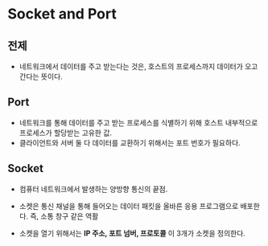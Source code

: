 # Socket and Port
## 전제
- 네트워크에서 데이터를 주고 받는다는 것은, 호스트의 프로세스까지 데이터가 오고 간다는 뜻이다.

## Port
- 네트워크를 통해 데이터를 주고 받는 프로세스를 식별하기 위해 호스트 내부적으로 프로세스가 할당받는 고유한 값.
- 클라이언트와 서버 둘 다 데이터를 교환하기 위해서는 포트 번호가 필요하다.

## Socket
- 컴퓨터 네트워크에서 발생하는 양방향 통신의 끝점.
- 소켓은 통신 채널을 통해 들어오는 데이터 패킷을 올바른 응용 프로그램으로 배포한다. 즉, 소통 창구 같은 역활

- 소켓을 열기 위해서는 **IP 주소, 포트 넘버, 프로토콜** 이 3개가 소켓을 정의한다.